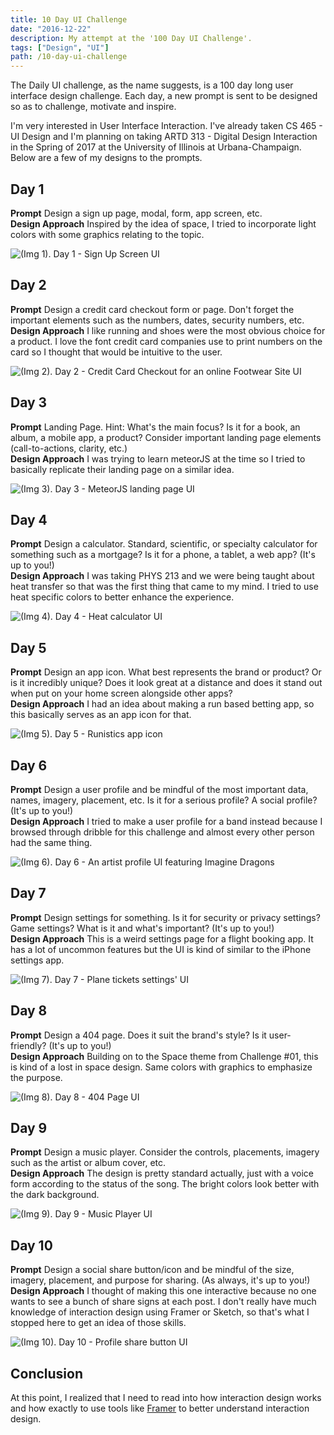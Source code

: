 ```yaml
---
title: 10 Day UI Challenge
date: "2016-12-22"
description: My attempt at the '100 Day UI Challenge'.
tags: ["Design", "UI"]
path: /10-day-ui-challenge
---
```


The Daily UI challenge, as the name suggests, is a 100 day long user interface design challenge. Each day, a new prompt is sent to be designed so as to challenge, motivate and inspire.

I'm very interested in User Interface Interaction. I've already taken CS 465 - UI Design and I'm planning on taking ARTD 313 - Digital Design Interaction in the Spring of 2017 at the University of Illinois at Urbana-Champaign. Below are a few of my designs to the prompts.

## Day 1

**Prompt** Design a sign up page, modal, form, app screen, etc.  
**Design Approach** Inspired by the idea of space, I tried to incorporate light colors with some graphics relating to the topic.

![(Img 1). Day 1 - Sign Up Screen UI](../images/2016-12-22-10-day-ui-challenge/day1_signup.png)

## Day 2

**Prompt** Design a credit card checkout form or page. Don't forget the important elements such as the numbers, dates, security numbers, etc.  
**Design Approach** I like running and shoes were the most obvious choice for a product. I love the font credit card companies use to print numbers on the card so I thought that would be intuitive to the user.

![(Img 2). Day 2 - Credit Card Checkout for an online Footwear Site UI](../images/2016-12-22-10-day-ui-challenge/day2_checkout.png)

## Day 3

**Prompt** Landing Page. Hint: What's the main focus? Is it for a book, an album, a mobile app, a product? Consider important landing page elements (call-to-actions, clarity, etc.)  
**Design Approach** I was trying to learn meteorJS at the time so I tried to basically replicate their landing page on a similar idea.

![(Img 3). Day 3 - MeteorJS landing page UI](../images/2016-12-22-10-day-ui-challenge/day3_launch_page.png)

## Day 4

**Prompt** Design a calculator. Standard, scientific, or specialty calculator for something such as a mortgage? Is it for a phone, a tablet, a web app? (It's up to you!)  
**Design Approach** I was taking PHYS 213 and we were being taught about heat transfer so that was the first thing that came to my mind. I tried to use heat specific colors to better enhance the experience.

![(Img 4). Day 4 - Heat calculator UI](../images/2016-12-22-10-day-ui-challenge/day4_calculator.png)

## Day 5

**Prompt** Design an app icon. What best represents the brand or product? Or is it incredibly unique? Does it look great at a distance and does it stand out when put on your home screen alongside other apps?  
**Design Approach** I had an idea about making a run based betting app, so this basically serves as an app icon for that.

![(Img 5). Day 5 - Runistics app icon](../images/2016-12-22-10-day-ui-challenge/day5_app_icon.png)

## Day 6

**Prompt** Design a user profile and be mindful of the most important data, names, imagery, placement, etc. Is it for a serious profile? A social profile? (It's up to you!)  
**Design Approach** I tried to make a user profile for a band instead because I browsed through dribble for this challenge and almost every other person had the same thing.

![(Img 6). Day 6 - An artist profile UI featuring Imagine Dragons](../images/2016-12-22-10-day-ui-challenge/day6_profile.png)

## Day 7

**Prompt** Design settings for something. Is it for security or privacy settings? Game settings? What is it and what's important? (It's up to you!)  
**Design Approach** This is a weird settings page for a flight booking app. It has a lot of uncommon features but the UI is kind of similar to the iPhone settings app.

![(Img 7). Day 7 - Plane tickets settings' UI](../images/2016-12-22-10-day-ui-challenge/day7_settings.png)

## Day 8

**Prompt** Design a 404 page. Does it suit the brand's style? Is it user-friendly? (It's up to you!)  
**Design Approach** Building on to the Space theme from Challenge #01, this is kind of a lost in space design. Same colors with graphics to emphasize the purpose.

![(Img 8). Day 8 - 404 Page UI](../images/2016-12-22-10-day-ui-challenge/day8_404_page.png)

## Day 9

**Prompt** Design a music player. Consider the controls, placements, imagery such as the artist or album cover, etc.  
**Design Approach** The design is pretty standard actually, just with a voice form according to the status of the song. The bright colors look better with the dark background.

![(Img 9). Day 9 - Music Player UI](../images/2016-12-22-10-day-ui-challenge/day9_music_player.png)

## Day 10

**Prompt** Design a social share button/icon and be mindful of the size, imagery, placement, and purpose for sharing. (As always, it's up to you!)  
**Design Approach** I thought of making this one interactive because no one wants to see a bunch of share signs at each post. I don't really have much knowledge of interaction design using Framer or Sketch, so that's what I stopped here to get an idea of those skills.

![(Img 10). Day 10 - Profile share button UI](../images/2016-12-22-10-day-ui-challenge/day10_share_icon.png)

## Conclusion

At this point, I realized that I need to read into how interaction design works and how exactly to use tools like [Framer](https://www.framer.com/) to better understand interaction design.

